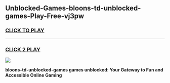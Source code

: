 
## Unblocked-Games-bloons-td-unblocked-games-Play-Free-vj3pw
<h3>
<a href="https://premium76.site?title=bloons-td-unblocked-games&ref=18A">CLICK TO PLAY</a></h3>
<hr>

<h3>
<a href="https://premium76.site?title=bloons-td-unblocked-games&ref=18A">CLICK 2 PLAY</a>
  
</h3>

<a href="https://premium76.site?title=bloons-td-unblocked-games&ref=18A"><img src="https://clearcache.store/games.png"></a>


**bloons-td-unblocked-games games unblocked: Your Gateway to Fun and Accessible Online Gaming**
